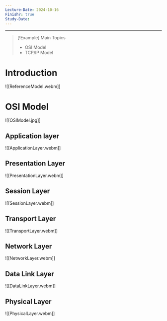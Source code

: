 ```yaml
---
Lecture-Date: 2024-10-16
Finish?: true
Study-Date:
---
```

---
>[!Example] Main Topics
>- OSI Model
>- TCP/IP Model


# Introduction 

![[ReferenceModel.webm]]

# OSI Model 

![[OSIModel.jpg]]

## Application layer 

![[ApplicationLayer.webm]]
## Presentation Layer

![[PresentationLayer.webm]]
## Session Layer

![[SessionLayer.webm]]

## Transport Layer

![[TransportLayer.webm]]
## Network Layer 

![[NetworkLayer.webm]]

## Data Link Layer

![[DataLinkLayer.webm]]

## Physical Layer


![[PhysicalLayer.webm]]





